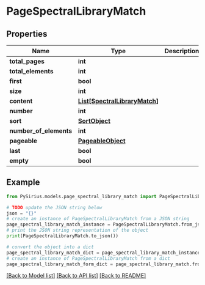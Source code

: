 # PageSpectralLibraryMatch


## Properties

Name | Type | Description | Notes
------------ | ------------- | ------------- | -------------
**total_pages** | **int** |  | [optional] 
**total_elements** | **int** |  | [optional] 
**first** | **bool** |  | [optional] 
**size** | **int** |  | [optional] 
**content** | [**List[SpectralLibraryMatch]**](SpectralLibraryMatch.md) |  | [optional] 
**number** | **int** |  | [optional] 
**sort** | [**SortObject**](SortObject.md) |  | [optional] 
**number_of_elements** | **int** |  | [optional] 
**pageable** | [**PageableObject**](PageableObject.md) |  | [optional] 
**last** | **bool** |  | [optional] 
**empty** | **bool** |  | [optional] 

## Example

```python
from PySirius.models.page_spectral_library_match import PageSpectralLibraryMatch

# TODO update the JSON string below
json = "{}"
# create an instance of PageSpectralLibraryMatch from a JSON string
page_spectral_library_match_instance = PageSpectralLibraryMatch.from_json(json)
# print the JSON string representation of the object
print(PageSpectralLibraryMatch.to_json())

# convert the object into a dict
page_spectral_library_match_dict = page_spectral_library_match_instance.to_dict()
# create an instance of PageSpectralLibraryMatch from a dict
page_spectral_library_match_form_dict = page_spectral_library_match.from_dict(page_spectral_library_match_dict)
```
[[Back to Model list]](../README.md#documentation-for-models) [[Back to API list]](../README.md#documentation-for-api-endpoints) [[Back to README]](../README.md)


